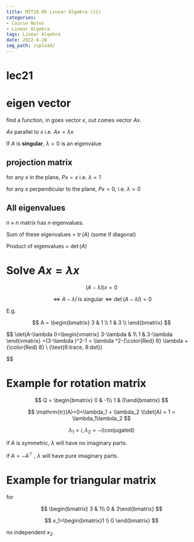 ```yaml
---
title: MIT18.06 Linear Algebra (21)
categories:
- Course Notes
- Linear Algebra
tags: Linear Algebra
date: 2022-9-28
img_path: /upload/
---
```


# lec21

# eigen vector

find a function, in goes vector $x$, out comes vector $Ax$.

$Ax$ parallel to $x$ i.e. $Ax=\lambda x$

If $A$ is **singular**, $\lambda =0$ is an eigenvalue

## projection matrix

for any $x$ in the plane, $Px=x$ i.e. $\lambda =1$

for any  $x$ perpendicular to the plane, $Px = 0$, i.e. $\lambda = 0$

## All eigenvalues

$n\times n$  matrix has $n$ eigenvalues.

Sum of these eigenvalues = $\operatorname{tr}(A)$ (some if diagonal)

Product of eigenvalues = $\det(A)$

# Solve $Ax=\lambda x$

$$
(A-\lambda I)x=0
$$

$$
\Leftrightarrow  A-\lambda I \; \text{is singular} \Leftrightarrow  \det(A-\lambda I)=0
$$

E.g.

$$
A = \begin{bmatrix}
 3 & 1 \\
 1 & 3 \\
\end{bmatrix}
$$

$$
\det(A-\lambda I)=\begin{vmatrix}
3-\lambda & 1\\
 1 & 3-\lambda 
\end{vmatrix}
=(3-\lambda )^2-1
= \lambda ^2-{\color{Red} 6} \lambda +{\color{Red} 8} \\
(\text{6:trace, 8:det})

$$

# Example for rotation matrix

$$
Q = \begin{bmatrix} 0 & -1\\ 1 & 0\end{bmatrix}
$$

$$
\mathrm{tr}(A)=0=\lambda_1 + \lambda_2 \\\det(A) = 1 = \lambda_1\lambda_2
$$

$$
\lambda_1 = i,\lambda_2=-i \text{(conjugated)}
$$

if $A$ is symmetric, $\lambda$ will have no imaginary parts.

if $A=-A^\top$ , $\lambda$ will have pure imaginary parts.

# Example for triangular matrix

for

$$
\begin{bmatrix} 3 & 1\\ 0 & 3\end{bmatrix}
$$

$$
x_1=\begin{bmatrix}1 \\ 0
\end{bmatrix}
$$

no independent $x_2$.
